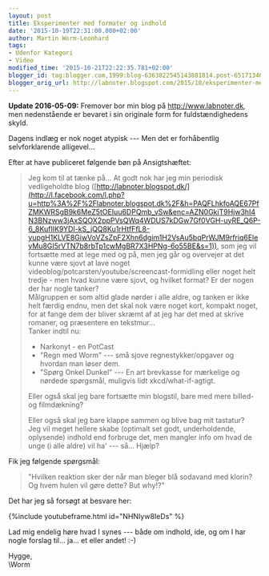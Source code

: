 ```yaml
---
layout: post
title: Eksperimenter med formater og indhold
date: '2015-10-19T22:31:00.000+02:00'
author: Martin Worm-Leonhard
tags:
- Udenfor Kategori
- Video
modified_time: '2015-10-21T22:22:35.781+02:00'
blogger_id: tag:blogger.com,1999:blog-6363822545143881814.post-6517134057670720850
blogger_orig_url: http://labnoter.blogspot.com/2015/10/eksperimenter-med-formater-og-indhold.html
---
```


**Update 2016-05-09:** Fremover bor min blog på <http://www.labnoter.dk>, men nedenstående er bevaret i sin originale form for fuldstændighedens skyld.

Dagens indlæg er nok noget atypisk --- Men det er forhåbentlig
selvforklarende alligevel...

Efter at have publiceret følgende bøn på Ansigtshæftet:

> Jeg kom til at tænke på... At godt nok har jeg min periodisk
> vedligeholdte blog
> ([http://labnoter.blogspot.dk/](http://l.facebook.com/l.php?u=http%3A%2F%2Flabnoter.blogspot.dk%2F&h=PAQFLhkfoAQE67PfZMKWRSgB9k6MeZ5tOEIuu6DPQmb_vSw&enc=AZN0GkjT9Hjw3hI4N3BNzww3jAxSQOX2ppPVsQWq4WDUS7kDGw7Gf0VGH-uyRE_Q6P-6_8KufIIK9YDI-kS_jQQ8Ku1rHtfFfL8-yupgH1KLVE8GiwVoVZsZpF2Xhn6dgim1H2VsAu5bqPrWJM9rfriq6EleyMu8GI5rVTN7b8rbTp1cwMgBR7X3HPNg-6o55BE&s=1)),
> som jeg vil fortsætte med at lege med og på, men jeg går og overvejer
> at det kunne være sjovt at lave noget
> videoblog/potcarsten/youtube/screencast-formidling eller noget helt
> tredje - men hvad kunne være sjovt, og hvilket format? Er der nogen
> der har nogle tanker?  
> Målgruppen er som altid glade nørder i alle aldre, og tanken er ikke
> helt færdig endnu, men det skal nok være noget kort, kompakt noget,
> for at fange dem der bliver skræmt af at jeg har det med at skrive
> romaner, og præsentere en tekstmur...  
> Tanker indtil nu: 
>
> - Narkonyt - en PotCast
> - "Regn med Worm" --- små sjove regnestykker/opgaver og hvordan man løser dem.
> - "Spørg Onkel Dunkel" --- En art brevkasse for mærkelige og nørdede spørgsmål, muligvis lidt xkcd/what-if-agtigt.
>
> Eller også skal jeg bare fortsætte min blogstil, bare med mere billed-
> og filmdækning?  
>
> Eller også skal jeg bare klappe sammen og blive bag mit tastatur?  
> Jeg vil meget hellere skabe (optimalt set godt, underholdende,
> oplysende) indhold end forbruge det, men mangler info om hvad de unge
> (i alle aldre) vil ha' --- så... Hjælp?


Fik jeg følgende spørgsmål:


> "Hvilken reaktion sker der når man bleger blå sodavand med klorin? Og
> hvem hulen vil gøre dette? But why!?"

Det har jeg så forsøgt at besvare her:


{%include youtubeframe.html id="NHNIyw8IeDs" %}


Lad mig endelig høre hvad I synes --- både om indhold, ide, og om I har
nogle forslag til... ja... et eller andet! :-)

Hygge,  
\Worm
